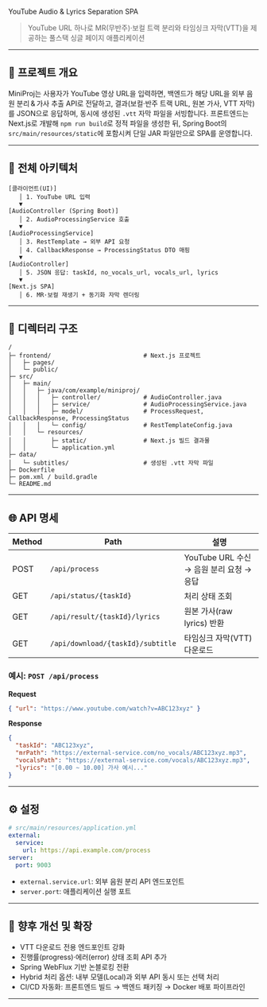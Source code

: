 YouTube Audio & Lyrics Separation SPA

> YouTube URL 하나로 MR(무반주)·보컬 트랙 분리와 타임싱크 자막(VTT)을 제공하는 풀스택 싱글 페이지 애플리케이션

---

## 🚀 프로젝트 개요

MiniProj는 사용자가 YouTube 영상 URL을 입력하면, 백엔드가 해당 URL을 외부 음원 분리 & 가사 추출 API로 전달하고, 결과(보컬·반주 트랙 URL, 원본 가사, VTT 자막)를 JSON으로 응답하며, 동시에 생성된 `.vtt` 자막 파일을 서빙합니다.
프론트엔드는 Next.js로 개발해 `npm run build`로 정적 파일을 생성한 뒤, Spring Boot의 `src/main/resources/static`에 포함시켜 단일 JAR 파일만으로 SPA를 운영합니다.

---

## 🧩 전체 아키텍처

```
[클라이언트(UI)]
   │ 1. YouTube URL 입력
   ▼
[AudioController (Spring Boot)]
   │ 2. AudioProcessingService 호출
   ▼
[AudioProcessingService]
   │ 3. RestTemplate → 외부 API 요청
   │ 4. CallbackResponse → ProcessingStatus DTO 매핑
   ▼
[AudioController]
   │ 5. JSON 응답: taskId, no_vocals_url, vocals_url, lyrics
   ▼
[Next.js SPA]
   │ 6. MR·보컬 재생기 + 동기화 자막 렌더링
```

---

## 📂 디렉터리 구조

```
/
├─ frontend/                          # Next.js 프로젝트
│   ├─ pages/
│   └─ public/
├─ src/
│   ├─ main/
│   │   ├─ java/com/example/miniproj/
│   │   │   ├─ controller/            # AudioController.java
│   │   │   ├─ service/               # AudioProcessingService.java
│   │   │   ├─ model/                 # ProcessRequest, CallbackResponse, ProcessingStatus
│   │   │   └─ config/                # RestTemplateConfig.java
│   │   └─ resources/
│   │       ├─ static/                # Next.js 빌드 결과물
│   │       └─ application.yml
├─ data/
│   └─ subtitles/                     # 생성된 .vtt 자막 파일
├─ Dockerfile
├─ pom.xml / build.gradle
└─ README.md
```

---



## 🌐 API 명세

| Method | Path                              | 설명                             |
| ------ | --------------------------------- | ------------------------------ |
| POST   | `/api/process`                    | YouTube URL 수신 → 음원 분리 요청 → 응답 |
| GET    | `/api/status/{taskId}`            | 처리 상태 조회                       |
| GET    | `/api/result/{taskId}/lyrics`     | 원본 가사(raw lyrics) 반환           |
| GET    | `/api/download/{taskId}/subtitle` | 타임싱크 자막(VTT) 다운로드              |

### 예시: `POST /api/process`

**Request**

```json
{ "url": "https://www.youtube.com/watch?v=ABC123xyz" }
```

**Response**

```json
{
  "taskId": "ABC123xyz",
  "mrPath": "https://external-service.com/no_vocals/ABC123xyz.mp3",
  "vocalsPath": "https://external-service.com/vocals/ABC123xyz.mp3",
  "lyrics": "[0.00 ~ 10.00] 가사 예시..."
}
```

---

## ⚙️ 설정

```yaml
# src/main/resources/application.yml
external:
  service:
    url: https://api.example.com/process
server:
  port: 9003
```

* `external.service.url`: 외부 음원 분리 API 엔드포인트
* `server.port`: 애플리케이션 실행 포트

---

## 🚀 향후 개선 및 확장

* VTT 다운로드 전용 엔드포인트 강화
* 진행률(progress)·에러(error) 상태 조회 API 추가
* Spring WebFlux 기반 논블로킹 전환
* Hybrid 처리 옵션: 내부 모델(Local)과 외부 API 동시 또는 선택 처리
* CI/CD 자동화: 프론트엔드 빌드 → 백엔드 패키징 → Docker 배포 파이프라인

---

